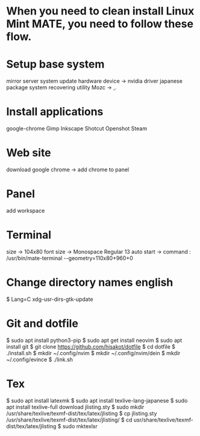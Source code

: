# When you need to clean install Linux Mint MATE, you need to follow these flow.

# Setup base system
mirror server
system update
hardware device -> nvidia driver
japanese package
system recovering utility
Mozc -> ,.

# Install applications
google-chrome
Gimp
Inkscape
Shotcut
Openshot
Steam

# Web site
download google chrome -> add chrome to panel

# Panel
add workspace

# Terminal
size -> 104x80
font size -> Monospace Regular 13
auto start -> command : /usr/bin/mate-terminal --geometry=110x80+960+0

# Change directory names english
$ Lang=C xdg-usr-dirs-gtk-update

# Git and dotfile
$ sudo apt install python3-pip
$ sudo apt get install neovim
$ sudo apt install git
$ git clone https://github.com/hisakot/dotfile
$ cd dotfile
$ ./install.sh
$ mkdir ~/.config/nvim
$ mkdir ~/.config/nvim/dein
$ mkdir ~/.config/evince
$ ./link.sh

# Tex
$ sudo apt install latexmk
$ sudo apt install texlive-lang-japanese
$ sudo apt install texlive-full
download jlisting.sty
$ sudo mkdir /usr/share/texlive/texmf-dist/tex/latex/jlisting
$ cp jlisting.sty /usr/share/texlive/texmf-dist/tex/latex/jlisting/
$ cd usr/share/texlive/texmf-dist/tex/latex/jlisting
$ sudo mktexlsr
